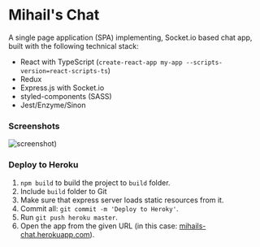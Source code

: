 # Mihail's Chat
A single page application (SPA) implementing, Socket.io based chat app, built with the following technical stack:
- React with TypeScript (`create-react-app my-app --scripts-version=react-scripts-ts`)
- Redux
- Express.js with Socket.io
- styled-components (SASS)
- Jest/Enzyme/Sinon

### Screenshots
![screenshot](https://github.com/mihailgaberov/chat-spa/blob/master/dark_iphone_678.PNG))


### Deploy to Heroku

1. `npm build` to build the project to `build` folder.
2. Include `build` folder to Git
3. Make sure that express server loads static resources from it.
4. Commit all: `git commit -m 'Deploy to Heroky'`.
5. Run `git push heroku master`.
6. Open the app from the given URL (in this case: [mihails-chat.herokuapp.com](http://mihails-chat.herokuapp.com)).
